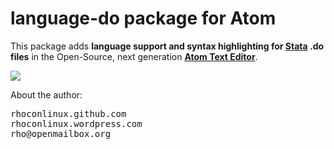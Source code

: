 # language-do package for Atom

This package adds **language support and syntax highlighting for [Stata](http://stata.com/) .do files** in the Open-Source, next generation [**Atom Text Editor**](https://github.com/atom/atom).

![](http://i.imgur.com/Nnnp4Pr.png)

About the author:
<pre>
rhoconlinux.github.com
rhoconlinux.wordpress.com
rho@openmailbox.org
</pre>
